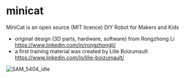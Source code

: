 # minicat
MiniCat is an open source (MIT licence) DIY Robot for Makers and Kids
- original design (3D parts, hardware, software) from Rongzhong Li https://www.linkedin.com/in/rongzhongli/
- a first training material was created by Lilie Boizumault https://www.linkedin.com/in/lilie-boizumault/

![SAM_5404_idle](https://user-images.githubusercontent.com/53020923/121858495-f6d35c00-ccf6-11eb-98a1-c22c22b4c43e.JPG)
